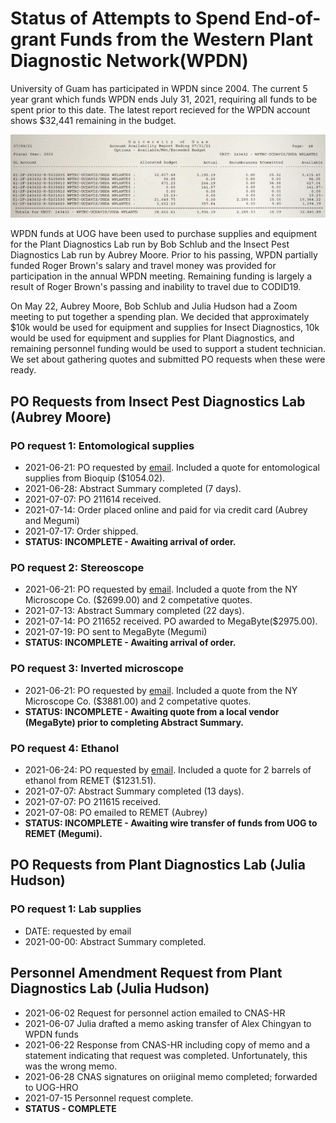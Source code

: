 # Status of Attempts to Spend End-of-grant Funds from the Western Plant Diagnostic Network(WPDN)

University of Guam has participated in WPDN since 2004. The current 5 year grant which funds WPDN ends July 31, 2021, requiring all funds to be spent prior to this date. The latest report recieved for the WPDN account shows $32,441 remaining in the budget.
  
![caca](budget-report-2021-07-09.png)

WPDN funds at UOG have been used to purchase supplies and equipment for the Plant Diagnostics Lab run by Bob Schlub and the Insect Pest Diagnostics Lab run by Aubrey Moore. Prior to his passing, WPDN partially funded Roger Brown's salary and travel money was provided for participation in the annual WPDN meeting. Remaining funding is largely a result of Roger Brown's passing and inability to travel due to CODID19.   
  
On May 22, Aubrey Moore, Bob Schlub and Julia Hudson had a Zoom meeting to put together a spending plan. We decided that approximately $10k would be used for equipment and supplies for Insect Diagnostics, 10k would be used for equipment and supplies for Plant Diagnostics, and remaining personnel funding would be used to support a student technician. We set about gathering quotes and submitted PO requests when these were ready.

## PO Requests from Insect Pest Diagnostics Lab (Aubrey Moore)

### PO request 1: Entomological supplies
  
* 2021-06-21: PO requested by [email](https://github.com/aubreymoore/WPDN/raw/main/procurement/history/req1.pdf). Included a quote for entomological supplies from Bioquip ($1054.02).
* 2021-06-28: Abstract Summary completed (7 days).
* 2021-07-07: PO 211614 received.
* 2021-07-14: Order placed online and paid for via credit card (Aubrey and Megumi)
* 2021-07-17: Order shipped.
* **STATUS: INCOMPLETE - Awaiting arrival of order.**

### PO request 2: Stereoscope

* 2021-06-21: PO requested by [email](https://github.com/aubreymoore/WPDN/raw/main/procurement/history/req1.pdf). Included a quote from the NY Microscope Co. ($2699.00) and 2 competative quotes.
* 2021-07-13: Abstract Summary completed (22 days).
* 2021-07-14: PO 211652 received. PO awarded to MegaByte($2975.00).
* 2021-07-19: PO sent to MegaByte (Megumi)
* **STATUS: INCOMPLETE - Awaiting arrival of order.**

### PO request 3: Inverted microscope
  
* 2021-06-21: PO requested by [email](https://github.com/aubreymoore/WPDN/raw/main/procurement/history/req1.pdf). Included a quote from the NY Microscope Co. ($3881.00) and 2 competative quotes.
* **STATUS: INCOMPLETE - Awaiting quote from a local vendor (MegaByte) prior to completing Abstract Summary.**

### PO request 4: Ethanol
  
* 2021-06-24: PO requested by [email](https://github.com/aubreymoore/WPDN/raw/main/procurement/history/req2.pdf). Included a quote for 2 barrels of ethanol from REMET ($1231.51).
* 2021-07-07: Abstract Summary completed (13 days).
* 2021-07-07: PO 211615 received.
* 2021-07-08: PO emailed to REMET (Aubrey)
* **STATUS: INCOMPLETE - Awaiting wire transfer of funds from UOG to REMET (Megumi).**

## PO Requests from Plant Diagnostics Lab (Julia Hudson)
  
### PO request 1: Lab supplies
  
* DATE: requested by email
* 2021-00-00: Abstract Summary completed.

## Personnel Amendment Request from Plant Diagnostics Lab (Julia Hudson)
  
* 2021-06-02 Request for personnel action emailed to CNAS-HR
* 2021-06-07 Julia drafted a memo asking transfer of Alex Chingyan to WPDN funds
* 2021-06-22 Response from CNAS-HR including copy of memo and a statement indicating that request was completed. Unfortunately, this was the wrong memo.
* 2021-06-28 CNAS signatures on oriiginal memo completed; forwarded to UOG-HRO
* 2021-07-15 Personnel request complete.
* **STATUS - COMPLETE** 
